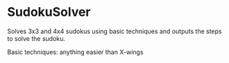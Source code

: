# SudokuSolver
Solves 3x3 and 4x4 sudokus using basic techniques and outputs the steps to solve the sudoku.

Basic techniques: anything easier than X-wings
